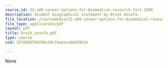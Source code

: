 ```yaml
---
course_id: 22-a09-career-options-for-biomedical-research-fall-2006
description: Student biographical statement by Bruck Assefa.
file_location: /coursemedia/22-a09-career-options-for-biomedical-research-fall-2006/257d89bf0d298c20c7eaeaca68e5913e_bruck_assefa.pdf
file_type: application/pdf
layout: pdf
title: bruck_assefa.pdf
type: course
uid: 257d89bf0d298c20c7eaeaca68e5913e

---
```

None